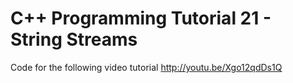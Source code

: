 C++ Programming Tutorial 21 - String Streams
============================================

Code for the following video tutorial http://youtu.be/Xgo12qdDs1Q
